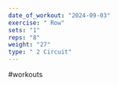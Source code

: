 ```yaml
---
date_of_workout: "2024-09-03"
exercise: " Row"
sets: "1"
reps: "8"
weight: "27"
type: " 2 Circuit"
---
```

#workouts